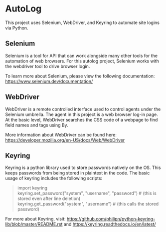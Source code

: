 # AutoLog
This project uses Selenium, WebDriver, and Keyring to automate site logins via Python.

## Selenium
Selenium is a tool for API that can work alongside many other tools for the automation of web browsers.
For this autolog project, Selenium works with the webdriver tool to drive browser login.

To learn more about Selenium, please view the following documentation: https://www.selenium.dev/documentation/

## WebDriver
WebDriver is a remote controlled interface used to control agents under the Selenium umbrella.
The agent in this project is a web browser log-in page. At the basic level, WebDriver searches the CSS code of a webpage to find field names and tags using By.

More information about WebDriver can be found here: https://developer.mozilla.org/en-US/docs/Web/WebDriver

## Keyring
Keyring is a python library used to store passwords natively on the OS. This keeps passwords from being stored in plaintext in the code.
The basic usage of keyring includes the following scripts: 
>import keyring                                       
>keyring.set_password("system", "username", "password") # (this is stored even after line deletion)                         
>keyring.get_password("system", "username")             # (this calls the stored password)

For more about Keyring, visit: https://github.com/philipn/python-keyring-lib/blob/master/README.rst and https://keyring.readthedocs.io/en/latest/
